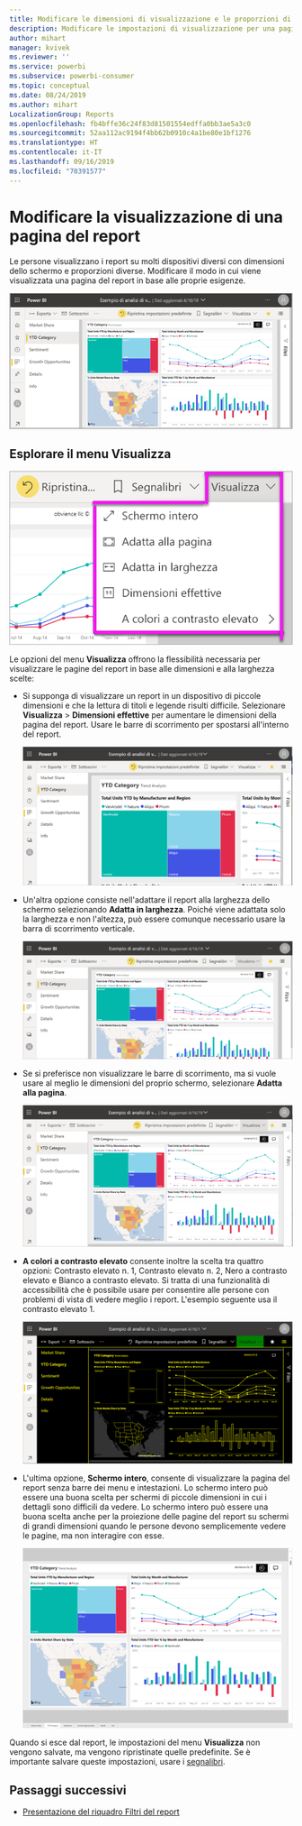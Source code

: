 ```yaml
---
title: Modificare le dimensioni di visualizzazione e le proporzioni di una pagina del report
description: Modificare le impostazioni di visualizzazione per una pagina in un report di Power BI
author: mihart
manager: kvivek
ms.reviewer: ''
ms.service: powerbi
ms.subservice: powerbi-consumer
ms.topic: conceptual
ms.date: 08/24/2019
ms.author: mihart
LocalizationGroup: Reports
ms.openlocfilehash: fb4bffe36c24f83d81501554edffa0bb3ae5a3c0
ms.sourcegitcommit: 52aa112ac9194f4bb62b0910c4a1be80e1bf1276
ms.translationtype: HT
ms.contentlocale: it-IT
ms.lasthandoff: 09/16/2019
ms.locfileid: "70391577"
---
```

# <a name="change-the-display-of-a-report-page"></a>Modificare la visualizzazione di una pagina del report

Le persone visualizzano i report su molti dispositivi diversi con dimensioni dello schermo e proporzioni diverse. Modificare il modo in cui viene visualizzata una pagina del report in base alle proprie esigenze.

![Screenshot di come viene visualizzato un report nel canvas.](media/end-user-report-view/power-bi-canvas.png)

## <a name="explore-the-view-menu"></a>Esplorare il menu Visualizza

![Screenshot delle opzioni del menu a discesa Visualizza.](media/end-user-report-view/power-bi-viewmenu.png)


Le opzioni del menu **Visualizza** offrono la flessibilità necessaria per visualizzare le pagine del report in base alle dimensioni e alla larghezza scelte:

- Si supponga di visualizzare un report in un dispositivo di piccole dimensioni e che la lettura di titoli e legende risulti difficile.  Selezionare **Visualizza** > **Dimensioni effettive** per aumentare le dimensioni della pagina del report. Usare le barre di scorrimento per spostarsi all'interno del report.

    ![Screenshot di un report impostato su Dimensioni effettive con due barre di scorrimento evidenziate.](media/end-user-report-view/power-bi-view-actual.png)

- Un'altra opzione consiste nell'adattare il report alla larghezza dello schermo selezionando **Adatta in larghezza**. Poiché viene adattata solo la larghezza e non l'altezza, può essere comunque necessario usare la barra di scorrimento verticale.

  ![Screenshot di un report impostato su Adatta in larghezza con la barra di scorrimento verticale evidenziata.](media/end-user-report-view/power-bi-view-width.png)

- Se si preferisce non visualizzare le barre di scorrimento, ma si vuole usare al meglio le dimensioni del proprio schermo, selezionare **Adatta alla pagina**.

   ![Screenshot di un report impostato su Adatta alla pagina.](media/end-user-report-view/power-bi-view-fit.png)

- **A colori a contrasto elevato** consente inoltre la scelta tra quattro opzioni: Contrasto elevato n. 1, Contrasto elevato n. 2, Nero a contrasto elevato e Bianco a contrasto elevato. Si tratta di una funzionalità di accessibilità che è possibile usare per consentire alle persone con problemi di vista di vedere meglio i report. L'esempio seguente usa il contrasto elevato 1. 

    ![Screenshot di un report impostato su Contrasto elevato n. 1.](media/end-user-report-view/power-bi-contrast1.png)

- L'ultima opzione, **Schermo intero**, consente di visualizzare la pagina del report senza barre dei menu e intestazioni. Lo schermo intero può essere una buona scelta per schermi di piccole dimensioni in cui i dettagli sono difficili da vedere.  Lo schermo intero può essere una buona scelta anche per la proiezione delle pagine del report su schermi di grandi dimensioni quando le persone devono semplicemente vedere le pagine, ma non interagire con esse.  

    ![Report visualizzato a schermo intero](media/end-user-report-view/power-bi-full-screen.png)

Quando si esce dal report, le impostazioni del menu **Visualizza** non vengono salvate, ma vengono ripristinate quelle predefinite. Se è importante salvare queste impostazioni, usare i [segnalibri](end-user-bookmarks.md).

## <a name="next-steps"></a>Passaggi successivi

* [Presentazione del riquadro Filtri del report](end-user-report-filter.md)